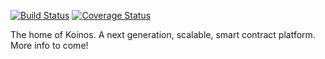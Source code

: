 [![Build Status](https://travis-ci.com/open-orchard/koinos.svg?token=1RDm23qrT8Smv7hLhwsm&branch=master)](https://travis-ci.com/open-orchard/koinos) [![Coverage Status](https://coveralls.io/repos/github/open-orchard/koinos/badge.png?branch=master&t=XW2LLJ)](https://coveralls.io/github/open-orchard/koinos?branch=master)

The home of Koinos. A next generation, scalable, smart contract platform. More info to come!
